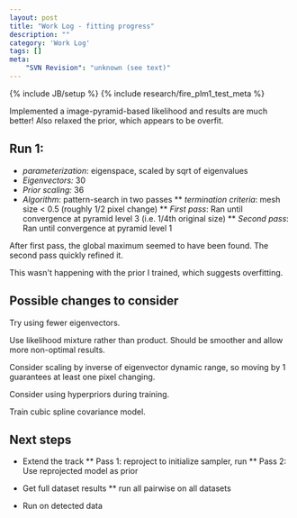 ```yaml
---
layout: post
title: "Work Log - fitting progress"
description: ""
category: 'Work Log'
tags: []
meta: 
    "SVN Revision": "unknown (see text)"
---
```

{% include JB/setup %}
{% include research/fire_plm1_test_meta %}

Implemented a image-pyramid-based likelihood and results are much better!  Also relaxed the prior, which appears to be overfit.  

Run 1:
-----------

* *parameterization*: eigenspace, scaled by sqrt of eigenvalues
* *Eigenvectors:* 30
* *Prior scaling:* 36
* *Algorithm*: pattern-search in two passes
** *termination criteria*: mesh size < 0.5 (roughly 1/2 pixel change)
** *First pass*: Ran until convergence at pyramid level 3 (i.e. 1/4th original size)
** *Second pass*: Ran until convergence at pyramid level 1


After first pass, the global maximum seemed to have been found.  The second pass quickly refined it.  

This wasn't happening with the prior I trained, which suggests overfitting.  

Possible changes to consider
------------------------

Try using fewer eigenvectors. 

Use likelihood mixture rather than product.  Should be smoother and allow more non-optimal results.

Consider scaling by inverse of eigenvector dynamic range, so moving by 1 guarantees at least one pixel changing.

Consider using hyperpriors during training.

Train cubic spline covariance model.

Next steps
-------------

* Extend the track 
** Pass 1: reproject to initialize sampler, run
** Pass 2: Use reprojected model as prior

* Get full dataset results
** run all pairwise on all datasets

* Run on detected data



